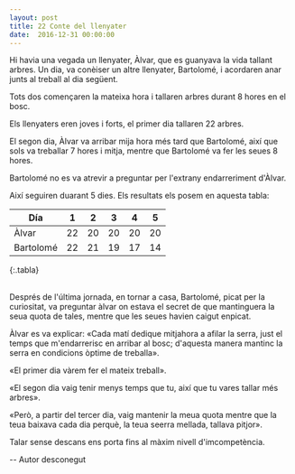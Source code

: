 ```yaml
---
layout: post
title: 22 Conte del llenyater
date:  2016-12-31 00:00:00
---
```



Hi havia una vegada un llenyater, Àlvar, que es guanyava la vida tallant arbres. Un dia, va conèiser un altre llenyater, Bartolomé, i acordaren anar junts al treball al dia següent.

Tots dos començaren la mateixa hora i tallaren arbres durant 8 hores en el bosc.

Els llenyaters eren joves i forts, el primer dia tallaren 22 arbres.

El segon dia, Àlvar va arribar mija hora més tard que Bartolomé, així que sols va treballar 7 hores i mitja, mentre que Bartolomé va fer les seues 8 hores.

Bartolomé no es va atrevir a preguntar per l'extrany endarreriment d'Àlvar.

Així seguiren duarant 5 dies. Els resultats els posem en aquesta tabla:

Día       |   1 |   2 |   3 |   4 |   5
---       | --- | --- | --- | --- | ---
Àlvar     |  22 |  20 |  20 |  20 |  20
Bartolomé |  22 |  21 |  19 |  17 |  14
{:.tabla}

<br />
Després de l'última jornada, en tornar a casa, Bartolomé, picat per la curiositat, va preguntar àlvar on estava el secret de que mantinguera la seua quota de tales, mentre que les seues havien caigut enpicat.

Àlvar es va explicar: «Cada matí dedique mitjahora a afilar la serra, just el temps que m'endarrerisc en arribar al bosc; d'aquesta manera mantinc la serra en condicions òptime de treballa».

«El primer dia vàrem fer el mateix treball».

«El segon dia vaig tenir menys temps que tu, així que tu vares tallar més arbres».

«Però, a partir del tercer dia, vaig mantenir la meua quota mentre que la teua baixava cada dia perquè, la teua seerra mellada, tallava pitjor».

Talar sense descans ens porta fins al màxim nivell d'imcompetència.

-- Autor desconegut

